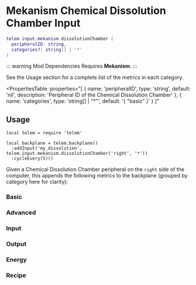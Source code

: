 <script setup>
  import { data as metrics } from './common/metrics.data.ts'
</script>

# Mekanism Chemical Dissolution Chamber Input <RepoLink path="lib/input/mekanism/ChemicalDissolutionChamberInputAdapter.lua" />

```lua
telem.input.mekanism.dissolutionChamber (
  peripheralID: string,
  categories?: string[] | '*'
)
```

::: warning Mod Dependencies
Requires **Mekanism**.
:::

See the Usage section for a complete list of the metrics in each category.

<PropertiesTable
  :properties="[
    {
      name: 'peripheralID',
      type: 'string',
      default: 'nil',
      description: 'Peripheral ID of the Chemical Dissolution Chamber'
    },
    {
      name: 'categories',
      type: 'string[] | &quot;*&quot;',
      default: '{ &quot;basic&quot; }'
    }
  ]"
>
<template v-slot:categories>

List of metric categories to query. The value `"*"` can be used to include all categories, which are listed below.

```lua
{ "basic", "advanced", "input", "output", "energy", "recipe" }
```
</template>
</PropertiesTable>

## Usage

```lua{4}
local telem = require 'telem'

local backplane = telem.backplane()
  :addInput('my_dissolution', telem.input.mekanism.dissolutionChamber('right', '*'))
  :cycleEvery(5)()
```

Given a Chemical Dissolution Chamber peripheral on the `right` side of the computer, this appends the following metrics to the backplane (grouped by category here for clarity):

### Basic

<MetricTable
  prefix="mekdissolution:"
  :metrics="[
    { name: 'input_gas_filled_percentage',  value: '0.0 - 1.0'                },
    { name: 'input_gas_item_count',         value: '0 - inf',   unit: 'item'  },
    { name: 'input_item_count',             value: '0 - inf',   unit: 'item'  },
    { name: 'output_filled_percentage',     value: '0.0 - 1.0'                },
    { name: 'output_item_count',            value: '0 - inf',   unit: 'item'  },
    { name: 'energy_usage',                 value: '0.0 - inf', unit: 'FE/t'  },
    ...metrics.genericMachine.basic
  ]"
/>

### Advanced

<MetricTable
  prefix="mekdissolution:"
  :metrics="[
    ...metrics.genericMachine.advanced
  ]"
/>

### Input

<MetricTable
  prefix="mekdissolution:"
  :metrics="[
    { name: 'input_gas',          value: '0.0 - inf', unit: 'B' },
    { name: 'input_gas_needed',   value: '0.0 - inf', unit: 'B' },
    { name: 'input_gas_capacity', value: '0.0 - inf', unit: 'B' }
  ]"
/>

### Output

<MetricTable
  prefix="mekdissolution:"
  :metrics="[
    { name: 'output_needed',    value: '0.0 - inf', unit: 'B' },
    { name: 'output_capacity',  value: '0.0 - inf', unit: 'B' },
    { name: 'output',           value: '0.0 - inf', unit: 'B' }
  ]"
/>

### Energy

<MetricTable
  prefix="mekdissolution:"
  :metrics="[
    ...metrics.genericMachine.energy
  ]"
/>

### Recipe

<MetricTable
  prefix="mekdissolution:"
  :metrics="[
    ...metrics.recipeProgress.recipe
  ]"
/>